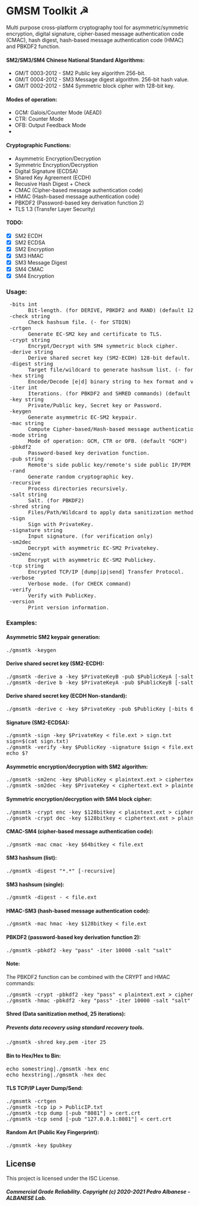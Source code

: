 # GMSM Toolkit ☭
Multi purpose cross-platform cryptography tool for asymmetric/symmetric encryption, digital signature, cipher-based message authentication code (CMAC), hash digest, hash-based message authentication code (HMAC) and PBKDF2 function.

#### SM2/SM3/SM4 Chinese National Standard Algorithms:
* GM/T 0003-2012 - SM2 Public key algorithm 256-bit.
* GM/T 0004-2012 - SM3 Message digest algorithm. 256-bit hash value.
* GM/T 0002-2012 - SM4 Symmetric block cipher with 128-bit key.

#### Modes of operation:
* GCM: Galois/Counter Mode (AEAD)
* CTR: Counter Mode
* OFB: Output Feedback Mode
* 
#### Cryptographic Functions:
* Asymmetric Encryption/Decryption
* Symmetric Encryption/Decryption
* Digital Signature (ECDSA)
* Shared Key Agreement (ECDH)
* Recusive Hash Digest + Check 
* CMAC (Cipher-based message authentication code)
* HMAC (Hash-based message authentication code)
* PBKDF2 (Password-based key derivation function 2)
* TLS 1.3 (Transfer Layer Security)

#### TODO:
  - [X] SM2 ECDH
  - [X] SM2 ECDSA
  - [X] SM2 Encryption
  - [x] SM3 HMAC
  - [x] SM3 Message Digest
  - [x] SM4 CMAC
  - [x] SM4 Encryption

### Usage:
<pre> -bits int
       Bit-length. (for DERIVE, PBKDF2 and RAND) (default 128)
 -check string
       Check hashsum file. (- for STDIN)
 -crtgen
       Generate EC-SM2 key and certificate to TLS.
 -crypt string
       Encrypt/Decrypt with SM4 symmetric block cipher.
 -derive string
       Derive shared secret key (SM2-ECDH) 128-bit default.
 -digest string
       Target file/wildcard to generate hashsum list. (- for STDIN)
 -hex string
       Encode/Decode [e|d] binary string to hex format and vice-versa.
 -iter int
       Iterations. (for PBKDF2 and SHRED commands) (default 1)
 -key string
       Private/Public key, Secret key or Password.
 -keygen
       Generate asymmetric EC-SM2 keypair.
 -mac string
       Compute Cipher-based/Hash-based message authentication code.
 -mode string
       Mode of operation: GCM, CTR or OFB. (default "GCM")
 -pbkdf2
       Password-based key derivation function.
 -pub string
       Remote's side public key/remote's side public IP/PEM BLOCK.
 -rand
       Generate random cryptographic key.
 -recursive
       Process directories recursively.
 -salt string
       Salt. (for PBKDF2)
 -shred string
       Files/Path/Wildcard to apply data sanitization method.
 -sign
       Sign with PrivateKey.
 -signature string
       Input signature. (for verification only)
 -sm2dec
       Decrypt with asymmetric EC-SM2 Privatekey.
 -sm2enc
       Encrypt with asymmetric EC-SM2 Publickey.
 -tcp string
       Encrypted TCP/IP [dump|ip|send] Transfer Protocol.
 -verbose
       Verbose mode. (for CHECK command)
 -verify
       Verify with PublicKey.
 -version
       Print version information.</pre>

### Examples:
#### Asymmetric SM2 keypair generation:
<pre>./gmsmtk -keygen
</pre>
#### Derive shared secret key (SM2-ECDH):
<pre>./gmsmtk -derive a -key $PrivateKeyB -pub $PublicKeyA [-salt RandA;RandB] [-bits 64|128|256]
./gmsmtk -derive b -key $PrivateKeyA -pub $PublicKeyB [-salt RandA;RandB] [-bits 64|128|256]
</pre>
#### Derive shared secret key (ECDH Non-standard):
<pre>./gmsmtk -derive c -key $PrivateKey -pub $PublicKey [-bits 64|128|256]
</pre>
#### Signature (SM2-ECDSA):
<pre>./gmsmtk -sign -key $PrivateKey < file.ext > sign.txt
sign=$(cat sign.txt)
./gmsmtk -verify -key $PublicKey -signature $sign < file.ext
echo $?
</pre>
#### Asymmetric encryption/decryption with SM2 algorithm:
<pre>./gmsmtk -sm2enc -key $PublicKey < plaintext.ext > ciphertext.ext
./gmsmtk -sm2dec -key $PrivateKey < ciphertext.ext > plaintext.ext
</pre>
#### Symmetric encryption/decryption with SM4 block cipher:
<pre>./gmsmtk -crypt enc -key $128bitkey < plaintext.ext > ciphertext.ext
./gmsmtk -crypt dec -key $128bitkey < ciphertext.ext > plaintext.ext
</pre>
#### CMAC-SM4 (cipher-based message authentication code):
<pre>./gmsmtk -mac cmac -key $64bitkey < file.ext
</pre>
#### SM3 hashsum (list):
<pre>./gmsmtk -digest "*.*" [-recursive]
</pre>
#### SM3 hashsum (single):
<pre>./gmsmtk -digest - < file.ext
</pre>
#### HMAC-SM3 (hash-based message authentication code):
<pre>./gmsmtk -mac hmac -key $128bitkey < file.ext
</pre>
#### PBKDF2 (password-based key derivation function 2):
<pre>./gmsmtk -pbkdf2 -key "pass" -iter 10000 -salt "salt"
</pre>
#### Note:
The PBKDF2 function can be combined with the CRYPT and HMAC commands:
<pre>./gmsmtk -crypt -pbkdf2 -key "pass" < plaintext.ext > ciphertext.ext
./gmsmtk -hmac -pbkdf2 -key "pass" -iter 10000 -salt "salt" < file.ext
</pre>
#### Shred (Data sanitization method, 25 iterations):
##### Prevents data recovery using standard recovery tools.
<pre>./gmsmtk -shred key.pem -iter 25
</pre>
#### Bin to Hex/Hex to Bin:
<pre>echo somestring|./gmsmtk -hex enc
echo hexstring|./gmsmtk -hex dec
</pre>
#### TLS TCP/IP Layer Dump/Send:
<pre>./gmsmtk -crtgen
./gmsmtk -tcp ip > PublicIP.txt
./gmsmtk -tcp dump [-pub "8081"] > cert.crt
./gmsmtk -tcp send [-pub "127.0.0.1:8081"] < cert.crt
</pre>
#### Random Art (Public Key Fingerprint):
<pre>./gmsmtk -key $pubkey
</pre>
## License

This project is licensed under the ISC License.

##### Commercial Grade Reliability. Copyright (c) 2020-2021 Pedro Albanese - ALBANESE Lab.
